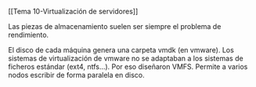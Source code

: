 [[Tema 10-Virtualización de servidores]]

Las piezas de almacenamiento suelen ser siempre el problema de rendimiento. 

El disco de cada máquina genera una carpeta vmdk (en vmware). Los sistemas de virtualización de vmware no se adaptaban a los sistemas de ficheros estándar (ext4, ntfs...). Por eso diseñaron VMFS. Permite a varios nodos escribir de forma paralela en disco.